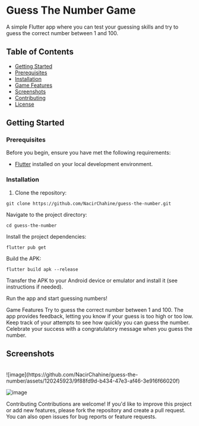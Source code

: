 # Guess The Number Game

A simple Flutter app where you can test your guessing skills and try to guess the correct number between 1 and 100.

## Table of Contents

- [Getting Started](#getting-started)
- [Prerequisites](#prerequisites)
- [Installation](#installation)
- [Game Features](#game-features)
- [Screenshots](#screenshots)
- [Contributing](#contributing)
- [License](#license)

## Getting Started

### Prerequisites

Before you begin, ensure you have met the following requirements:

- [Flutter](https://flutter.dev/docs/get-started/install) installed on your local development environment.

### Installation

1. Clone the repository:

 ```shell
 git clone https://github.com/NacirChahine/guess-the-number.git
 ```
Navigate to the project directory:

```shell
cd guess-the-number
```

Install the project dependencies:

```shell
flutter pub get
```

Build the APK:

```shell
flutter build apk --release
```

Transfer the APK to your Android device or emulator and install it (see instructions if needed).

Run the app and start guessing numbers!

Game Features
Try to guess the correct number between 1 and 100.
The app provides feedback, letting you know if your guess is too high or too low.
Keep track of your attempts to see how quickly you can guess the number.
Celebrate your success with a congratulatory message when you guess the number.
</br>
<h2>Screenshots</h2>
</br>
![image](https://github.com/NacirChahine/guess-the-number/assets/120245923/9f88fd9d-b434-47e3-af46-3e916f66020f)

![image](https://github.com/NacirChahine/guess-the-number/assets/120245923/7d7cdb20-f050-4905-8698-964420a3cec6)

Contributing
Contributions are welcome! If you'd like to improve this project or add new features, please fork the repository and create a pull request. You can also open issues for bug reports or feature requests.

